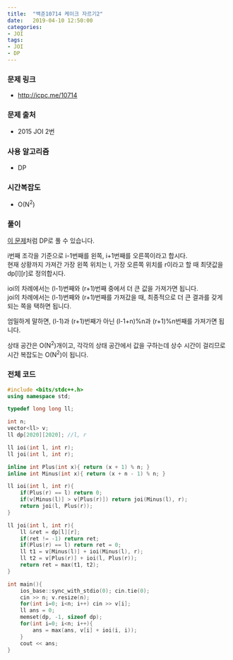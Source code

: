 ```yaml
---
title:  "백준10714 케이크 자르기2"
date:   2019-04-10 12:50:00
categories:
- JOI
tags:
- JOI
- DP
---
```


### 문제 링크
* http://icpc.me/10714

### 문제 출처
* 2015 JOI 2번

### 사용 알고리즘
* DP

### 시간복잡도
* O(N<sup>2</sup>)

### 풀이
[이 문제](https://justicehui.github.io/icpc/2019/01/12/BOJ11062/)처럼 DP로 풀 수 있습니다.

i번째 조각을 기준으로 i-1번째를 왼쪽, i+1번째를 오른쪽이라고 합시다.<Br>
현재 상황까지 가져간 가장 왼쪽 위치는 l, 가장 오른쪽 위치를 r이라고 할 때 최댓값을 dp[l][r]로 정의합시다.

ioi의 차례에서는 (l-1)번째와 (r+1)번째 중에서 더 큰 값을 가져가면 됩니다.<br>
joi의 차례에서는 (l-1)번째와 (r+1)번째를 가져갔을 때, 최종적으로 더 큰 결과를 갖게 되는 쪽을 택하면 됩니다.

엄밀하게 말하면, (l-1)과 (r+1)번째가 아닌 (l-1+n)%n과 (r+1)%n번째를 가져가면 됩니다.

상태 공간은 O(N<sup>2</sup>)개이고, 각각의 상태 공간에서 값을 구하는데 상수 시간이 걸리므로 시간 복잡도는 O(N<sup>2</sup>)이 됩니다.

### 전체 코드
```cpp
#include <bits/stdc++.h>
using namespace std;

typedef long long ll;

int n;
vector<ll> v;
ll dp[2020][2020]; //l, r

ll ioi(int l, int r);
ll joi(int l, int r);

inline int Plus(int x){ return (x + 1) % n; }
inline int Minus(int x){ return (x + n - 1) % n; }

ll ioi(int l, int r){
	if(Plus(r) == l) return 0;
	if(v[Minus(l)] > v[Plus(r)]) return joi(Minus(l), r);
	return joi(l, Plus(r));
}

ll joi(int l, int r){
	ll &ret = dp[l][r];
	if(ret != -1) return ret;
	if(Plus(r) == l) return ret = 0;
	ll t1 = v[Minus(l)] + ioi(Minus(l), r);
	ll t2 = v[Plus(r)] + ioi(l, Plus(r));
	return ret = max(t1, t2);
}

int main(){
	ios_base::sync_with_stdio(0); cin.tie(0);
	cin >> n; v.resize(n);
	for(int i=0; i<n; i++) cin >> v[i];
	ll ans = 0;
	memset(dp, -1, sizeof dp);
	for(int i=0; i<n; i++){
		ans = max(ans, v[i] + ioi(i, i));
	}
	cout << ans;
}
```

